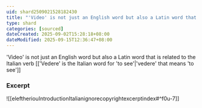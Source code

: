 ```yaml
---
uid: shard2509021528182430
title: "'Video' is not just an English word but also a Latin word that is related to the Italian verb 'vedere' that means 'to see'"
type: shard
categories: [sourced]
dateCreated: 2025-09-02T15:28:18+08:00
dateModified: 2025-09-15T12:36:47+08:00
---
```

'Video' is not just an English word but also a Latin word that is related to the Italian verb [['Vedere' is the Italian word for 'to see'|'vedere' that means 'to see']]

### Excerpt
![[eleftheriouIntroductionItalianignorecopyrightexcerptindex#^f0u-7]]
